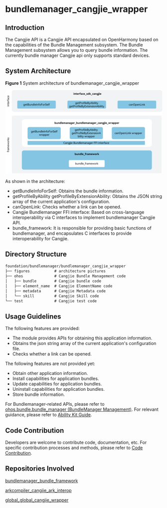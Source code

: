 # **bundlemanager_cangjie_wrapper**

## Introduction

The Cangjie API is a Cangjie API encapsulated on OpenHarmony based on the capabilities of the Bundle Management subsystem. The Bundle Management subsystem allows you to query bundle information. The currently bundle manager Cangjie api only supports standard devices.

## System Architecture

**Figure 1** System architecture of bundlemanager_cangjie_wrapper

![System architecture of bundlemanager_cangjie_wrapper](figures/bundlemanager_cangjie_wrapper_architecture_en.png)

As shown in the architecture:

- getBundleInfoForSelf: Obtains the bundle information.
- getProfileByAbility  getProfileByExtensionAbility: Obtains the JSON string array of the current application's configuration.
- canOpenLink: Checks whether a link can be opened.
- Cangjie Bundlemanager FFI interface: Based on cross-language interoperability via C interfaces to implement bundlemanager Cangjie API.
- bundle_framework: It is responsible for providing basic functions of bundlemanager, and encapsulates C interfaces to provide interoperability for Cangjie.

## Directory Structure

```
foundation/bundlemanager/bundlemanager_cangjie_wrapper
├── figures           # architecture pictures
├── ohos              # Cangjie Bundle Management code
│   ├── bundle        # Cangjie bundle code
│   ├── element_name  # Cangjie ElementName code
│   ├── metadata      # Cangjie Metadata code
│   └── skill         # Cangjie Skill code
└── test              # Cangjie test code
```


## Usage Guidelines

The following features are provided:

  - The module provides APIs for obtaining this application information.
  - Obtains the json string array of the current application's configuration file.
  - Checks whether a link can be opened.


The following features are not provided yet:

  - Obtain other application information.
  - Install capabilities for application bundles.
  - Update capabilities for application bundles.
  - Uninstall capabilities for application bundles.
  - Store bundle information.


For Bundlemanager-related APIs, please refer to [ohos.bundle.bundle_manager (BundleManager Management)](https://gitcode.com/openharmony-sig/arkcompiler_cangjie_ark_interop/blob/master/doc/API_Reference/source_en/apis/AbilityKit/cj-apis-bundle_manager.md). For relevant guidance, please refer to [Ability Kit Guide](https://gitcode.com/openharmony-sig/arkcompiler_cangjie_ark_interop/blob/master/doc/Dev_Guide/source_en/application-models/cj-abilitykit-overview.md).

## Code Contribution

Developers are welcome to contribute code, documentation, etc. For specific contribution processes and methods, please refer to [Code Contribution](https://gitcode.com/openharmony/docs/blob/master/en/contribute/code-contribution.md).

## Repositories Involved

[bundlemanager_bundle_framework](https://gitee.com/openharmony/bundlemanager_bundle_framework)

[arkcompiler_cangjie_ark_interop](https://gitcode.com/openharmony-sig/arkcompiler_cangjie_ark_interop)

[global_global_cangjie_wrapper](https://gitcode.com/openharmony-sig/global_global_cangjie_wrapper)
